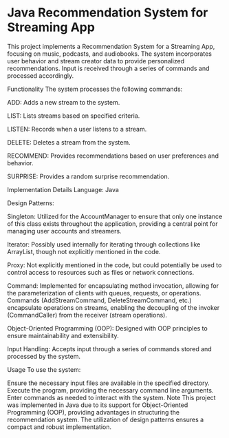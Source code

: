 # Java Recommendation System for Streaming App

This project implements a Recommendation System for a Streaming App, focusing on music, podcasts, and audiobooks. The system incorporates user behavior and stream creator data to provide personalized recommendations. Input is received through a series of commands and processed accordingly.

Functionality
  The system processes the following commands:

ADD: Adds a new stream to the system.

LIST: Lists streams based on specified criteria.

LISTEN: Records when a user listens to a stream.

DELETE: Deletes a stream from the system.

RECOMMEND: Provides recommendations based on user preferences and behavior.

SURPRISE: Provides a random surprise recommendation.

Implementation Details
  Language: Java

  Design Patterns:

Singleton: Utilized for the AccountManager to ensure that only one instance of this class exists throughout the application, providing a central point for managing user accounts and streamers.

Iterator: Possibly used internally for iterating through collections like ArrayList, though not explicitly mentioned in the code.

Proxy: Not explicitly mentioned in the code, but could potentially be used to control access to resources such as files or network connections.

Command: Implemented for encapsulating method invocation, allowing for the parameterization of clients with queues, requests, or operations. Commands 
(AddStreamCommand, DeleteStreamCommand, etc.) encapsulate operations on streams, enabling the decoupling of the invoker (CommandCaller) from the receiver (stream operations).

Object-Oriented Programming (OOP): Designed with OOP principles to ensure maintainability and extensibility.

Input Handling: Accepts input through a series of commands stored and processed by the system.

Usage
  To use the system:

Ensure the necessary input files are available in the specified directory.
Execute the program, providing the necessary command line arguments.
Enter commands as needed to interact with the system.
Note
This project was implemented in Java due to its support for Object-Oriented Programming (OOP), providing advantages in structuring the recommendation system. The utilization of design patterns ensures a compact and robust implementation.
